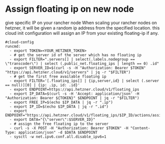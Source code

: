 # Assign floating ip on new node
give specific IP on your rancher node
When scaling your rancher nodes on hetzner, it will be given a random ip address from the specified location.
this cloud init configuration will assign an IP from your existing floating-ip if any.
```
#cloud-config
runcmd:
  - export TOKEN=<YOUR_HETZNER_TOKEN>
  - # get the server id of the server which has no floating ip
  - export FILTER=".servers[] | select(.labels.nodegroup == \"transcoder\") | select (.public_net.floating_ips | length == 0) .id"
  - export SERVER_ID=$(curl -s -H "Authorization: Bearer $TOKEN" "https://api.hetzner.cloud/v1/servers" | jq -r "$FILTER")
  - # get the first free available floating ip
  - export FILTER='[.floating_ips[] | {ip,server,id} | select (.server == null)][0] | {ip: .ip, id: .id}'
  - export ENDPOINT=https://api.hetzner.cloud/v1/floating_ips
  - export IP_DATA=$(curl -s -H 'Accept: application/json' -H "Authorization: Bearer ${TOKEN}" $ENDPOINT | jq -r "$FILTER")
  - export FREE_IP=$(echo $IP_DATA | jq -r ".ip")
  - export IP_ID=$(echo $IP_DATA | jq -r ".id")
  - export ENDPOINT="https://api.hetzner.cloud/v1/floating_ips/$IP_ID/actions/assign"
  - export DATA="{\"server\":$SERVER_ID}"
  - # assign the free floating ip to the server
  - curl -s -X POST -H "Authorization: Bearer $TOKEN" -H "Content-Type: application/json" -d $DATA $ENDPOINT
  - sysctl -w net.ipv6.conf.all.disable_ipv6=1
```
